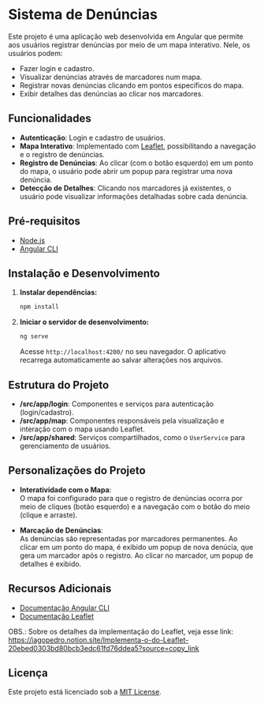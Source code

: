 # Sistema de Denúncias

Este projeto é uma aplicação web desenvolvida em Angular que permite aos usuários registrar denúncias por meio de um mapa interativo. Nele, os usuários podem:

- Fazer login e cadastro.
- Visualizar denúncias através de marcadores num mapa.
- Registrar novas denúncias clicando em pontos específicos do mapa.
- Exibir detalhes das denúncias ao clicar nos marcadores.

## Funcionalidades

- **Autenticação**: Login e cadastro de usuários.
- **Mapa Interativo**: Implementado com [Leaflet](https://leafletjs.com/), possibilitando a navegação e o registro de denúncias.
- **Registro de Denúncias**: Ao clicar (com o botão esquerdo) em um ponto do mapa, o usuário pode abrir um popup para registrar uma nova denúncia.
- **Detecção de Detalhes**: Clicando nos marcadores já existentes, o usuário pode visualizar informações detalhadas sobre cada denúncia.

## Pré-requisitos

- [Node.js](https://nodejs.org/)
- [Angular CLI](https://angular.io/cli)

## Instalação e Desenvolvimento

1. **Instalar dependências:**

   ```bash
   npm install
   ```

2. **Iniciar o servidor de desenvolvimento:**

   ```bash
   ng serve
   ```

   Acesse `http://localhost:4200/` no seu navegador. O aplicativo recarrega automaticamente ao salvar alterações nos arquivos.

## Estrutura do Projeto

- **/src/app/login**: Componentes e serviços para autenticação (login/cadastro).
- **/src/app/map**: Componentes responsáveis pela visualização e interação com o mapa usando Leaflet.
- **/src/app/shared**: Serviços compartilhados, como o `UserService` para gerenciamento de usuários.

## Personalizações do Projeto

- **Interatividade com o Mapa**:  
  O mapa foi configurado para que o registro de denúncias ocorra por meio de cliques (botão esquerdo) e a navegação com o botão do meio (clique e arraste).
  
- **Marcação de Denúncias**:  
  As denúncias são representadas por marcadores permanentes. Ao clicar em um ponto do mapa, é exibido um popup de nova denúcia, que gera um marcador após o registro. Ao clicar no marcador, um popup de detalhes é exibido.

## Recursos Adicionais

- [Documentação Angular CLI](https://angular.io/cli)
- [Documentação Leaflet](https://leafletjs.com/)

OBS.: Sobre os detalhes da implementação do Leaflet, veja esse link: https://iagopedro.notion.site/Implementa-o-do-Leaflet-20ebed0303bd80bcb3edc61fd76ddea5?source=copy_link

## Licença

Este projeto está licenciado sob a [MIT License](LICENSE).
